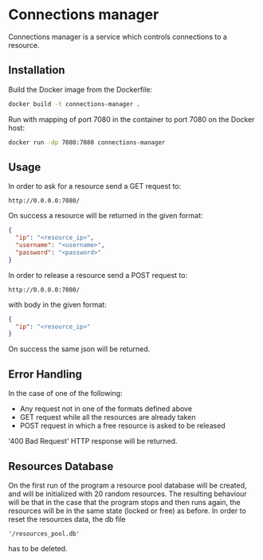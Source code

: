 # Connections manager
Connections manager is a service which controls connections to a resource.

## Installation

Build the Docker image from the Dockerfile:
```bash
docker build -t connections-manager .
```
Run with mapping of port 7080 in the container to port 7080 on the Docker host:
```bash
docker run -dp 7080:7080 connections-manager
```

## Usage

In order to ask for a resource send a GET request to:

```http request
http://0.0.0.0:7080/
```
On success a resource will be returned in the given format:
```json
{
  "ip": "<resource_ip>",
  "username": "<username>",
  "password": "<password>"
}
```
In order to release a resource send a POST request to:
```http request
http://0.0.0.0:7080/
```
with body in the given format:
```json
{
  "ip": "<resource_ip>"
}
```
On success the same json will be returned.


## Error Handling
In the case of one of the following:

- Any request not in one of the formats defined above
- GET request while all the resources are already taken
- POST request in which a free resource is asked to be released 

'400 Bad Request' HTTP response will be returned.


## Resources Database
On the first run of the program a resource pool database will be created, and will be initialized with 20 random resources.
The resulting behaviour will be that in the case that the program stops and then runs again, the resources will be in the same state (locked or free) as before.
In order to reset the resources data, the db file 
```text
'/resources_pool.db'
```
has to be deleted.
